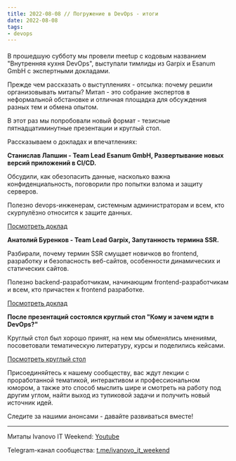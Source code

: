 ```yaml
---
title: 2022-08-08 // Погружение в DevOps - итоги
date: 2022-08-08
tags:
- devops
---
```


#### 

В прошедшую субботу мы провели meetup с кодовым названием "Внутренняя кухня DevOps", выступали тимлиды из Garpix и Esanum GmbH с экспертными докладами.

Прежде чем рассказать о выступлениях - отсылка: почему решили организовывать митапы?
Митап - это собрание экспертов в неформальной обстановке и отличная площадка для обсуждения разных тем и обмена опытом.

В этот раз мы попробовали новый формат - тезисные пятнадцатиминутные презентации и круглый стол.

Рассказываем о докладах и впечатлениях:

**Станислав Лапшин - Team Lead Esanum GmbH, Развертывание новых версий приложений в CI/CD.**

Обсудили, как обезопасить данные, насколько важна конфиденциальность, поговорили про попытки взлома и защиту серверов.

Полезно devops-инженерам, системным администраторам и всем, кто скурпулёзно относится к защите данных.

[Посмотреть доклад](/ivanovo-it-weekend/2022/08/06/2022-08-06-deployer/)

**Анатолий Буренков - Team Lead Garpix, Запутанность термина SSR.**

Разбирали, почему термин SSR смущает новичков во frontend, разработку и безопасность веб-сайтов, особенности динамических и статических сайтов.

Полезно backend-разработчикам, начинающим frontend-разработчикам и всем, кто причастен к frontend разработке.

[Посмотреть доклад](/ivanovo-it-weekend/2022/08/06/2022-08-06-ssr/)

**После презентаций состоялся круглый стол "Кому и зачем идти в DevOps?"**

Круглый стол был хорошо принят, на нем мы обменялись мнениями, посоветовали тематическую литературу, курсы и поделились кейсами.

[Посмотреть круглый стол](/ivanovo-it-weekend/2022/08/06/2022-08-06-komu-i-zachem-idti-v-devops/)

Присоединяйтесь к нашему сообществу, вас ждут лекции с проработанной тематикой, интерактивом и профессиональном юмором, а также это способ мыслить шире и смотреть на работу под другим углом, найти выход из тупиковой задачи и получить новый источник идей.

Следите за нашими анонсами - давайте развиваться вместе!

---

Митапы Ivanovo IT Weekend: [Youtube](https://www.youtube.com/channel/UCvNa9tbtI1_xgiY6F1QvQZQ)

Telegram-канал сообщества: [t.me/ivanovo_it_weekend](https://t.me/ivanovo_it_weekend)
